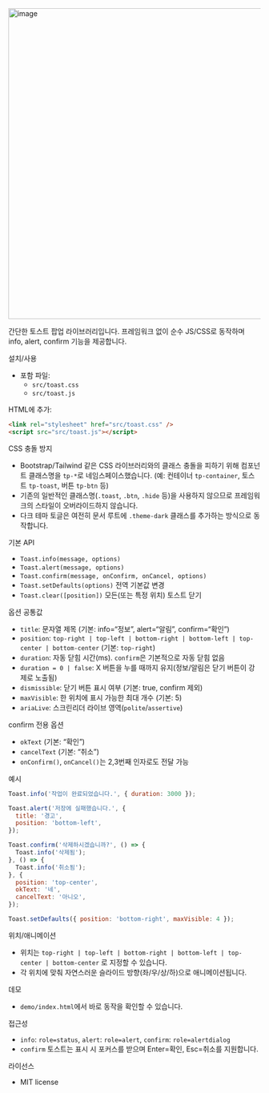 <img width="1269" height="621" alt="image" src="https://github.com/user-attachments/assets/0298ff48-dc17-45cc-9926-46233db1a483" />


간단한 토스트 팝업 라이브러리입니다. 프레임워크 없이 순수 JS/CSS로 동작하며 info, alert, confirm 기능을 제공합니다.

설치/사용

- 포함 파일:
  - `src/toast.css`
  - `src/toast.js`

HTML에 추가:

```html
<link rel="stylesheet" href="src/toast.css" />
<script src="src/toast.js"></script>
```

CSS 충돌 방지

- Bootstrap/Tailwind 같은 CSS 라이브러리와의 클래스 충돌을 피하기 위해 컴포넌트 클래스명을 `tp-*`로 네임스페이스했습니다. (예: 컨테이너 `tp-container`, 토스트 `tp-toast`, 버튼 `tp-btn` 등)
- 기존의 일반적인 클래스명(`.toast`, `.btn`, `.hide` 등)을 사용하지 않으므로 프레임워크의 스타일이 오버라이드하지 않습니다.
- 다크 테마 토글은 여전히 문서 루트에 `.theme-dark` 클래스를 추가하는 방식으로 동작합니다.

기본 API

- `Toast.info(message, options)`
- `Toast.alert(message, options)`
- `Toast.confirm(message, onConfirm, onCancel, options)`
- `Toast.setDefaults(options)` 전역 기본값 변경
- `Toast.clear([position])` 모든(또는 특정 위치) 토스트 닫기

옵션 공통값

- `title`: 문자열 제목 (기본: info=“정보”, alert=“알림”, confirm=“확인”)
- `position`: `top-right | top-left | bottom-right | bottom-left | top-center | bottom-center` (기본: `top-right`)
- `duration`: 자동 닫힘 시간(ms). `confirm`은 기본적으로 자동 닫힘 없음
- `duration = 0 | false`: X 버튼을 누를 때까지 유지(정보/알림은 닫기 버튼이 강제로 노출됨)
- `dismissible`: 닫기 버튼 표시 여부 (기본: true, confirm 제외)
- `maxVisible`: 한 위치에 표시 가능한 최대 개수 (기본: 5)
- `ariaLive`: 스크린리더 라이브 영역(`polite`/`assertive`)

confirm 전용 옵션

- `okText` (기본: “확인”)
- `cancelText` (기본: “취소”)
- `onConfirm()`, `onCancel()`는 2,3번째 인자로도 전달 가능

예시

```js
Toast.info('작업이 완료되었습니다.', { duration: 3000 });

Toast.alert('저장에 실패했습니다.', {
  title: '경고',
  position: 'bottom-left',
});

Toast.confirm('삭제하시겠습니까?', () => {
  Toast.info('삭제됨');
}, () => {
  Toast.info('취소됨');
}, {
  position: 'top-center',
  okText: '네',
  cancelText: '아니오',
});

Toast.setDefaults({ position: 'bottom-right', maxVisible: 4 });
```

위치/애니메이션

- 위치는 `top-right | top-left | bottom-right | bottom-left | top-center | bottom-center` 로 지정할 수 있습니다.
- 각 위치에 맞춰 자연스러운 슬라이드 방향(좌/우/상/하)으로 애니메이션됩니다.

데모

- `demo/index.html`에서 바로 동작을 확인할 수 있습니다.

접근성

- `info`: `role=status`, `alert`: `role=alert`, `confirm`: `role=alertdialog`
- `confirm` 토스트는 표시 시 포커스를 받으며 Enter=확인, Esc=취소를 지원합니다.

라이선스

- MIT license
